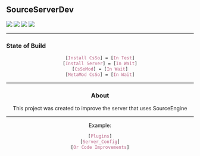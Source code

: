 ## SourceServerDev

![](http://img.shields.io/badge/status-In_Process-gren.png) ![](http://img.shields.io/badge/version-Not_Found-gren.png) ![](http://img.shields.io/badge/Bug-1-red.png) ![](http://img.shields.io/badge/Update-1-gren.png)
___
### State of Build
<div align="center">

```CSS
[Install CsSo] = [In Test]
[Install Server] = [In Wait]
[CsSoMod] = [In Wait]
[MetaMod CsSo] = [In Wait]
```
___
### About
This project was created to improve the server that uses SourceEngine
___
Example:
<div align="center">

```CSS
[Plugins]
[Server_Config]
[Or Code Improvements]
```
<div/>
